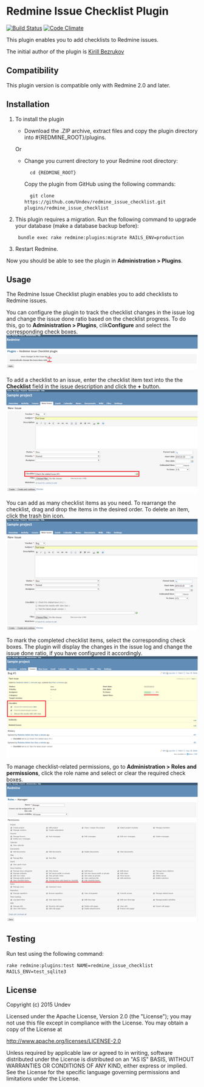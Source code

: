 # Redmine Issue Checklist Plugin

[![Build Status](https://travis-ci.org/Undev/redmine_issue_checklist.png?branch=master)](https://travis-ci.org/Undev/redmine_issue_checklist)
[![Code Climate](https://codeclimate.com/github/Undev/redmine_issue_checklist.png)](https://codeclimate.com/github/Undev/redmine_issue_checklist)

This plugin enables you to add checklists to Redmine issues. 

The initial author of the plugin is [Kirill Bezrukov](http://www.redminecrm.com/projects/checklist/pages/1)

## Compatibility

This plugin version is compatible only with Redmine 2.0 and later.

## Installation

1. To install the plugin
    * Download the .ZIP archive, extract files and copy the plugin directory into #{REDMINE_ROOT}/plugins.
    
    Or

    * Change you current directory to your Redmine root directory:  

            cd {REDMINE_ROOT}
            
      Copy the plugin from GitHub using the following commands:
      
            git clone https://github.com/Undev/redmine_issue_checklist.git plugins/redmine_issue_checklist
            
3. This plugin requires a migration. Run the following command to upgrade your database (make a database backup before):  

        bundle exec rake redmine:plugins:migrate RAILS_ENV=production 
        
3. Restart Redmine.

Now you should be able to see the plugin in **Administration > Plugins**.

## Usage

The Redmine Issue Checklist plugin enables you to add checklists to Redmine issues.

You can configure the plugin to track the checklist changes in the issue log and change the issue done ratio based on the checklist progress. To do this, go to **Administration > Plugins**, clik**Configure** and select the corresponding check boxes.  
![plugin settings](issue_checklist_1.PNG)

To add a checklist to an issue, enter the checklist item text into the the **Checklist** field in the issue description and click the **+** button.  
![checklist item](issue_checklist_2.PNG)

You can add as many checklist items as you need. To rearrange the checklist, drag and drop the items in the desired order. To delete an item, click the trash bin icon.  
![checklist item](issue_checklist_3.PNG)

To mark the completed checklist items, select the corresponding check boxes. The plugin will display the changes in the issue log and change the issue done ratio, if you have configured it accordingly.  
![progress](issue_checklist_4.PNG)

To manage checklist-related permissions, go to **Administration > Roles and permissions**, click the role name and select or clear the required check boxes.  
![permissions](issue_checklist_5.PNG)

## Testing

Run test using the following command:

    rake redmine:plugins:test NAME=redmine_issue_checklist RAILS_ENV=test_sqlite3
 
## License

Copyright (c) 2015 Undev

Licensed under the Apache License, Version 2.0 (the "License");
you may not use this file except in compliance with the License.
You may obtain a copy of the License at

http://www.apache.org/licenses/LICENSE-2.0

Unless required by applicable law or agreed to in writing, software
distributed under the License is distributed on an "AS IS" BASIS,
WITHOUT WARRANTIES OR CONDITIONS OF ANY KIND, either express or implied.
See the License for the specific language governing permissions and
limitations under the License.
